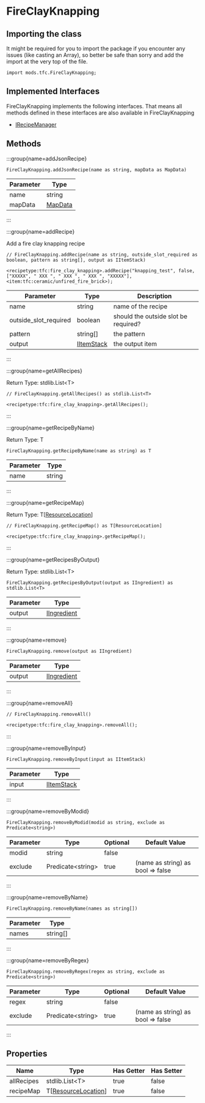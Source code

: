 # FireClayKnapping

## Importing the class

It might be required for you to import the package if you encounter any issues (like casting an Array), so better be safe than sorry and add the import at the very top of the file.
```zenscript
import mods.tfc.FireClayKnapping;
```


## Implemented Interfaces
FireClayKnapping implements the following interfaces. That means all methods defined in these interfaces are also available in FireClayKnapping

- [IRecipeManager](/vanilla/api/recipe/manager/IRecipeManager)

## Methods

:::group{name=addJsonRecipe}

```zenscript
FireClayKnapping.addJsonRecipe(name as string, mapData as MapData)
```

| Parameter |                 Type                 |
|-----------|--------------------------------------|
| name      | string                               |
| mapData   | [MapData](/vanilla/api/data/MapData) |


:::

:::group{name=addRecipe}

Add a fire clay knapping recipe

```zenscript
// FireClayKnapping.addRecipe(name as string, outside_slot_required as boolean, pattern as string[], output as IItemStack)

<recipetype:tfc:fire_clay_knapping>.addRecipe("knapping_test", false, ["XXXXX", " XXX ", " XXX ", " XXX ", "XXXXX"], <item:tfc:ceramic/unfired_fire_brick>);
```

|       Parameter       |                    Type                    |             Description              |
|-----------------------|--------------------------------------------|--------------------------------------|
| name                  | string                                     | name of the recipe                   |
| outside_slot_required | boolean                                    | should the outside slot be required? |
| pattern               | string[]                                   | the pattern                          |
| output                | [IItemStack](/vanilla/api/item/IItemStack) | the output item                      |


:::

:::group{name=getAllRecipes}

Return Type: stdlib.List&lt;T&gt;

```zenscript
// FireClayKnapping.getAllRecipes() as stdlib.List<T>

<recipetype:tfc:fire_clay_knapping>.getAllRecipes();
```

:::

:::group{name=getRecipeByName}

Return Type: T

```zenscript
FireClayKnapping.getRecipeByName(name as string) as T
```

| Parameter |  Type  |
|-----------|--------|
| name      | string |


:::

:::group{name=getRecipeMap}

Return Type: T[[ResourceLocation](/vanilla/api/resource/ResourceLocation)]

```zenscript
// FireClayKnapping.getRecipeMap() as T[ResourceLocation]

<recipetype:tfc:fire_clay_knapping>.getRecipeMap();
```

:::

:::group{name=getRecipesByOutput}

Return Type: stdlib.List&lt;T&gt;

```zenscript
FireClayKnapping.getRecipesByOutput(output as IIngredient) as stdlib.List<T>
```

| Parameter |                        Type                        |
|-----------|----------------------------------------------------|
| output    | [IIngredient](/vanilla/api/ingredient/IIngredient) |


:::

:::group{name=remove}

```zenscript
FireClayKnapping.remove(output as IIngredient)
```

| Parameter |                        Type                        |
|-----------|----------------------------------------------------|
| output    | [IIngredient](/vanilla/api/ingredient/IIngredient) |


:::

:::group{name=removeAll}

```zenscript
// FireClayKnapping.removeAll()

<recipetype:tfc:fire_clay_knapping>.removeAll();
```

:::

:::group{name=removeByInput}

```zenscript
FireClayKnapping.removeByInput(input as IItemStack)
```

| Parameter |                    Type                    |
|-----------|--------------------------------------------|
| input     | [IItemStack](/vanilla/api/item/IItemStack) |


:::

:::group{name=removeByModid}

```zenscript
FireClayKnapping.removeByModid(modid as string, exclude as Predicate<string>)
```

| Parameter |          Type           | Optional |           Default Value           |
|-----------|-------------------------|----------|-----------------------------------|
| modid     | string                  | false    |                                   |
| exclude   | Predicate&lt;string&gt; | true     | (name as string) as bool => false |


:::

:::group{name=removeByName}

```zenscript
FireClayKnapping.removeByName(names as string[])
```

| Parameter |   Type   |
|-----------|----------|
| names     | string[] |


:::

:::group{name=removeByRegex}

```zenscript
FireClayKnapping.removeByRegex(regex as string, exclude as Predicate<string>)
```

| Parameter |          Type           | Optional |           Default Value           |
|-----------|-------------------------|----------|-----------------------------------|
| regex     | string                  | false    |                                   |
| exclude   | Predicate&lt;string&gt; | true     | (name as string) as bool => false |


:::


## Properties

|    Name    |                             Type                              | Has Getter | Has Setter |
|------------|---------------------------------------------------------------|------------|------------|
| allRecipes | stdlib.List&lt;T&gt;                                          | true       | false      |
| recipeMap  | T[[ResourceLocation](/vanilla/api/resource/ResourceLocation)] | true       | false      |

